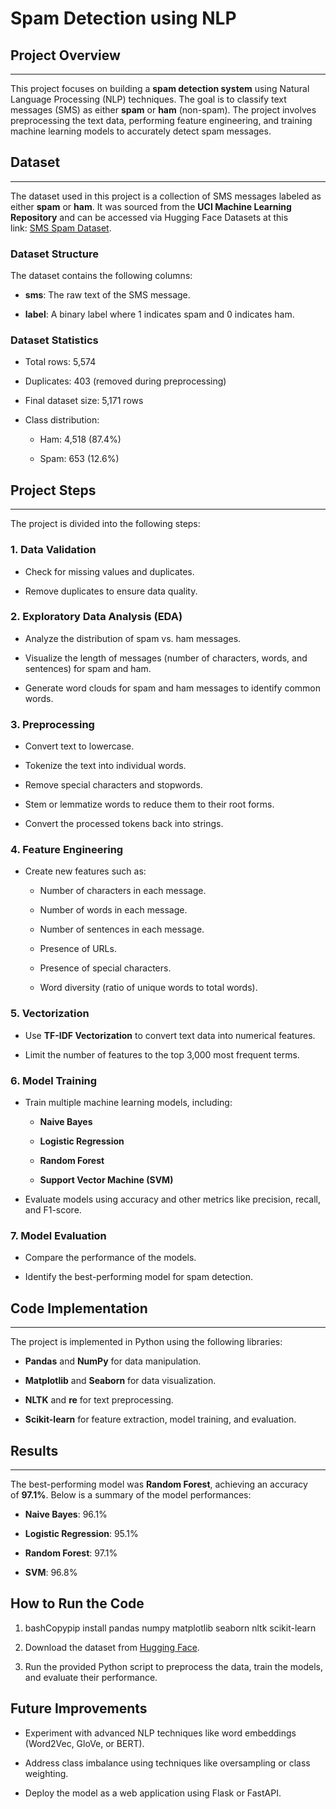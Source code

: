 # Spam Detection using NLP

## **Project Overview**
--------------------

This project focuses on building a **spam detection system** using Natural Language Processing (NLP) techniques. The goal is to classify text messages (SMS) as either **spam** or **ham** (non-spam). The project involves preprocessing the text data, performing feature engineering, and training machine learning models to accurately detect spam messages.

## **Dataset**
-----------

The dataset used in this project is a collection of SMS messages labeled as either **spam** or **ham**. It was sourced from the **UCI Machine Learning Repository** and can be accessed via Hugging Face Datasets at this link: [SMS Spam Dataset](https://huggingface.co/datasets/ucirvine/sms_spam).

### **Dataset Structure**

The dataset contains the following columns:

*   **sms**: The raw text of the SMS message.
    
*   **label**: A binary label where 1 indicates spam and 0 indicates ham.
    

### **Dataset Statistics**

*   Total rows: 5,574
    
*   Duplicates: 403 (removed during preprocessing)
    
*   Final dataset size: 5,171 rows
    
*   Class distribution:
    
    *   Ham: 4,518 (87.4%)
        
    *   Spam: 653 (12.6%)
        

## **Project Steps**
-----------------

The project is divided into the following steps:

### **1\. Data Validation**

*   Check for missing values and duplicates.
    
*   Remove duplicates to ensure data quality.
    

### **2\. Exploratory Data Analysis (EDA)**

*   Analyze the distribution of spam vs. ham messages.
    
*   Visualize the length of messages (number of characters, words, and sentences) for spam and ham.
    
*   Generate word clouds for spam and ham messages to identify common words.
    

### **3\. Preprocessing**

*   Convert text to lowercase.
    
*   Tokenize the text into individual words.
    
*   Remove special characters and stopwords.
    
*   Stem or lemmatize words to reduce them to their root forms.
    
*   Convert the processed tokens back into strings.
    

### **4\. Feature Engineering**

*   Create new features such as:
    
    *   Number of characters in each message.
        
    *   Number of words in each message.
        
    *   Number of sentences in each message.
        
    *   Presence of URLs.
        
    *   Presence of special characters.
        
    *   Word diversity (ratio of unique words to total words).
        

### **5\. Vectorization**

*   Use **TF-IDF Vectorization** to convert text data into numerical features.
    
*   Limit the number of features to the top 3,000 most frequent terms.
    

### **6\. Model Training**

*   Train multiple machine learning models, including:
    
    *   **Naive Bayes**
        
    *   **Logistic Regression**
        
    *   **Random Forest**
        
    *   **Support Vector Machine (SVM)**
        
*   Evaluate models using accuracy and other metrics like precision, recall, and F1-score.
    

### **7\. Model Evaluation**

*   Compare the performance of the models.
    
*   Identify the best-performing model for spam detection.
    

## Code Implementation
-----------------------

The project is implemented in Python using the following libraries:

*   **Pandas** and **NumPy** for data manipulation.
    
*   **Matplotlib** and **Seaborn** for data visualization.
    
*   **NLTK** and **re** for text preprocessing.
    
*   **Scikit-learn** for feature extraction, model training, and evaluation.
    

## **Results**
-----------

The best-performing model was **Random Forest**, achieving an accuracy of **97.1%**. Below is a summary of the model performances:

*   **Naive Bayes**: 96.1%
    
*   **Logistic Regression**: 95.1%
    
*   **Random Forest**: 97.1%
    
*   **SVM**: 96.8%
    

**How to Run the Code**
-----------------------

1.  bashCopypip install pandas numpy matplotlib seaborn nltk scikit-learn
    
2.  Download the dataset from [Hugging Face](https://huggingface.co/datasets/ucirvine/sms_spam).
    
3.  Run the provided Python script to preprocess the data, train the models, and evaluate their performance.
    

**Future Improvements**
-----------------------

*   Experiment with advanced NLP techniques like word embeddings (Word2Vec, GloVe, or BERT).
    
*   Address class imbalance using techniques like oversampling or class weighting.
    
*   Deploy the model as a web application using Flask or FastAPI.
